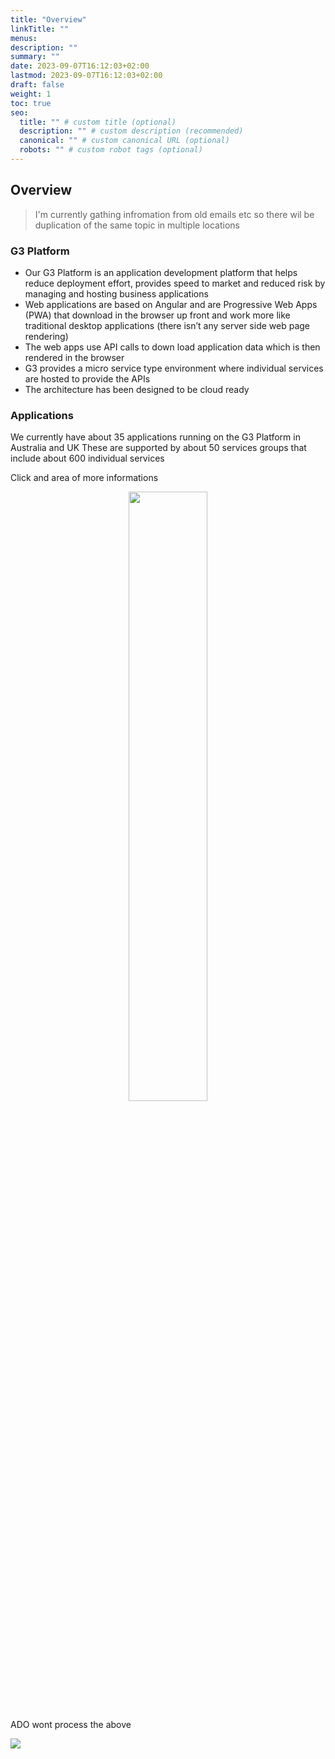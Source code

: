 ```yaml
---
title: "Overview"
linkTitle: ""
menus:
description: ""
summary: ""
date: 2023-09-07T16:12:03+02:00
lastmod: 2023-09-07T16:12:03+02:00
draft: false
weight: 1
toc: true
seo:
  title: "" # custom title (optional)
  description: "" # custom description (recommended)
  canonical: "" # custom canonical URL (optional)
  robots: "" # custom robot tags (optional)
---
```


## Overview

> I'm currently gathing infromation from old emails etc so there wil be duplication of the same topic in multiple locations

### G3 Platform 
- Our G3 Platform is an application development platform that helps reduce deployment effort, provides speed to market and reduced risk by managing and hosting business applications
- Web applications are based on Angular and are Progressive Web Apps (PWA) that download in the browser up front and work more like traditional desktop applications (there isn’t any server side web page rendering)
- The web apps use API calls to down load application data which is then rendered in the browser
- G3 provides a micro service type environment where individual services are hosted to provide the APIs
- The architecture has been designed to be cloud ready 

### Applications
We currently have about 35 applications running on the G3 Platform in Australia and UK
These are supported by about 50 services groups that include about 600 individual services 

Click and area of more informations

<p style="position: relative;" align="center">
  <img src="/images/g3overview2023.drawio.svg" width="50%">
  <a style="position: absolute; top: 5%; left: 5%; width: 90%; height: 15%" href="./g3/web-app/web-app"></a>
  <a style="position: absolute; top: 40%; left: 5%; width: 90%; height: 15%" href="./g3/gateway/overview"></a>
  <a style="position: absolute; top: 65%; left: 5%; width: 90%; height: 15%" href="./g3/servicehost"></a>
  <a style="position: absolute; top: 80%; left: 5%; width: 90%; height: 15%" href="./g3/service"></a>
</p>


ADO wont process the above 

<img src="/image/g3overview2023.drawio.svg">

